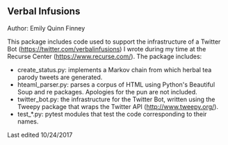 ## Verbal Infusions
Author: Emily Quinn Finney

This package includes code used to support the infrastructure of a Twitter Bot 
(https://twitter.com/verbalinfusions) I wrote during my time at the Recurse 
Center (https://www.recurse.com/). The package includes:

* create_status.py: implements a Markov chain from which herbal tea parody 
tweets are generated. 
* hteaml_parser.py: parses a corpus of HTML using Python's Beautiful Soup
and re packages. Apologies for the pun are not included.
* twitter_bot.py: the infrastructure for the Twitter Bot, written using the
Tweepy package that wraps the Twitter API (http://www.tweepy.org/).
* test_*.py: pytest modules that test the code corresponding to their names.

Last edited 10/24/2017